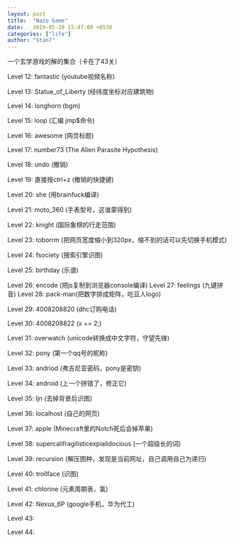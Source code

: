 ```yaml
---
layout: post
title:  "Nazo Game"
date:   2019-05-28 15:47:00 +0530
categories: ["life"]
author: "Stan7"
---
```

一个玄学游戏的解的集合（卡在了43关）

Level 12: fantastic (youtube视频名称)

Level 13: Statue_of_Liberty (经纬度坐标对应建筑物)

Level 14: longhorn (bgm)

Level 15: loop (汇编 jmp$命令)

Level 16: awesome (网页标题)

Level 17: number73 (The Alien Parasite Hypothesis)

Level 18: undo (撤销)

Level 19: 直接按ctrl+z (撤销的快捷键)

Level 20: she (用brainfuck编译)

Level 21: moto_360 (手表型号，这谁蒙得到)

Level 22: knight (国际象棋的行走范围)

Level 23: toborrm (把网页宽度缩小到320px，缩不到的话可以先切换手机模式)

Level 24: fsociety (搜索引擎识图)

Level 25: birthday (乐谱)

Level 26: encode (把js复制到浏览器console编译)
Level 27: feelings (九键拼音)
Level 28: pack-man(把数字排成矩阵，吃豆人logo)

Level 29: 4008208820 (dhc订购电话)

Level 30: 4008208822 (x += 2;)

Level 31: overwatch (unicode转换成中文字符，守望先锋)

Level 32: pony (第一个qq号的昵称)

Level 33: andriod (弗吉尼亚密码，pony是密钥)

Level 34: android (上一个拼错了，修正它)

Level 35: ljn (去掉背景后识图)

Level 36: localhost (自己的网页)

Level 37: apple (Minecraft里的Notch死后会掉苹果)

Level 38: supercalifragilisticexpialidocious (一个超级长的词)

Level 39: recursion (解压图种，发现是当前网址，自己调用自己为递归)

Level 40: trollface (识图)

Level 41: chlorine (元素周期表，氯)

Level 42: Nexus_6P (google手机，华为代工)

Level 43: 

Level 44: 
